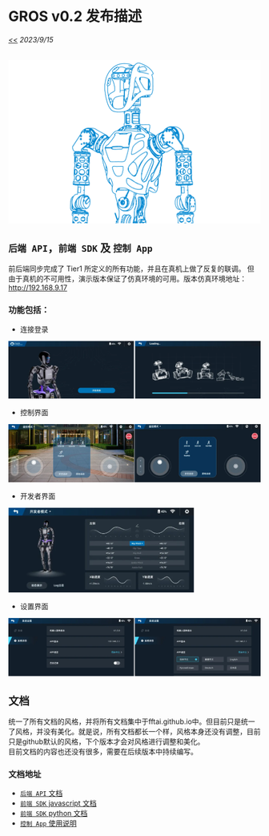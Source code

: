 # GROS v0.2 发布描述
###### [<<](readme.md) 2023/9/15 

![](pics/gr1half.png)

## `后端 API`，`前端 SDK` 及 `控制 App`
前后端同步完成了 Tier1 所定义的所有功能，并且在真机上做了反复的联调。 但由于真机的不可用性，演示版本保证了仿真环境的可用。版本仿真环境地址：http://192.168.9.17

### 功能包括：
* 连接登录

![](pics/v0.2/login.png)

* 控制界面

![](pics/v0.2/control.png)

* 开发者界面

![](pics/v0.2/developer.png)

* 设置界面

![](pics/v0.2/setting.png)


## 文档
统一了所有文档的风格，并将所有文档集中于fftai.github.io中。但目前只是统一了风格，并没有美化。就是说，所有文档都长一个样，风格本身还没有调整，目前只是github默认的风格，下个版本才会对风格进行调整和美化。  
目前文档的内容也还没有很多，需要在后续版本中持续编写。

### 文档地址
* [`后端 API` 文档](docs/server_api/)
* [`前端 SDK` javascript 文档](docs/sdk_js/)
* [`前端 SDK` python 文档](docs/sdk_js/)
* [`控制 App` 使用说明](docs/app/)